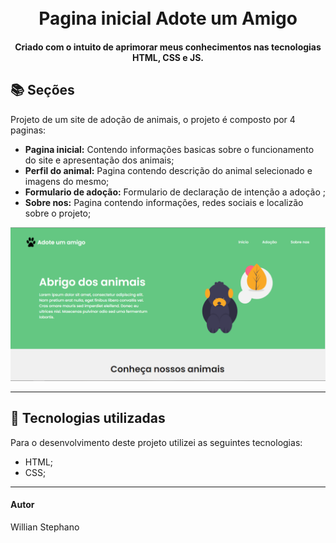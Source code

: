 <h1 align="center">
  <br>Pagina inicial Adote um Amigo
</h1>

<h4 align="center">
  Criado com o intuito de aprimorar meus conhecimentos nas tecnologias HTML, CSS e JS.
</h4>

## 📚 Seções
Projeto de um site de adoção de animais, o projeto é composto por 4 paginas:

- **Pagina inicial:** Contendo informações basicas sobre o funcionamento do site e apresentação dos animais;
- **Perfil do animal:** Pagina contendo descrição do animal selecionado e imagens do mesmo;
- **Formulario de adoção:** Formulario de declaração de intenção a adoção ;
- **Sobre nos:** Pagina contendo informações, redes sociais e localizão sobre o projeto;


<img src="Conteudo/previa-img.PNG" alt="Imagem de pré-visualização da pagina">

---

## 💼 Tecnologias utilizadas
Para o desenvolvimento deste projeto utilizei as seguintes tecnologias:

- HTML;
- CSS;
---

#### Autor
Willian Stephano